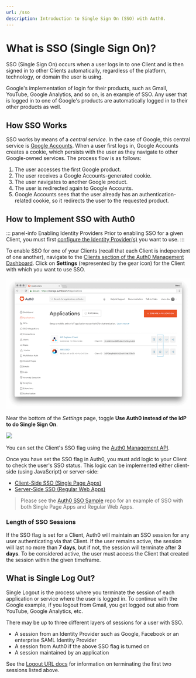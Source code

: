 ```yaml
---
url: /sso
description: Introduction to Single Sign On (SSO) with Auth0.
---
```


# What is SSO (Single Sign On)?

SSO (Single Sign On) occurs when a user logs in to one Client and is then signed in to other Clients automatically, regardless of the platform, technology, or domain the user is using.

Google's implementation of login for their products, such as Gmail, YouTube, Google Analytics, and so on, is an example of SSO. Any user that is logged in to one of Google's products are automatically logged in to their other products as well.

## How SSO Works

SSO works by means of a *central service*. In the case of Google, this central service is [Google Accounts](https://accounts.google.com). When a user first logs in, Google Accounts creates a cookie, which persists with the user as they navigate to other Google-owned services. The process flow is as follows:

1. The user accesses the first Google product.
2. The user receives a Google Accounts-generated cookie.
3. The user navigates to another Google product.
4. The user is redirected again to Google Accounts.
5. Google Accounts sees that the user already has an authentication-related cookie, so it redirects the user to the requested product.

## How to Implement SSO with Auth0

::: panel-info Enabling Identity Providers
Prior to enabling SSO for a given Client, you must first [configure the Identity Provider(s)](/identityproviders) you want to use.
:::

To enable SSO for one of your Clients (recall that each Client is independent of one another), navigate to the [Clients section of the Auth0 Management Dashboard](${manage_url}/#/clients). Click on **Settings** (represented by the gear icon) for the Client with which you want to use SSO.

![](/media/articles/sso/single-sign-on/clients-dashboard.png)

Near the bottom of the *Settings* page, toggle **Use Auth0 instead of the IdP to do Single Sign On**.

![](/media/articles/sso/single-sign-on/sso-flag.png)

You can set the Client's SSO flag using the [Auth0 Management API](/api/management/v2#!/Clients/patch_clients_by_id).

Once you have set the SSO flag in Auth0, you must add logic to your Client to check the user's SSO status. This logic can be implemented either client-side (using JavaScript) or server-side:

* [Client-Side SSO (Single Page Apps)](/sso/single-page-apps-sso)
* [Server-Side SSO (Regular Web Apps)](/sso/regular-web-apps-sso)

> Please see the [Auth0 SSO Sample](https://github.com/auth0/auth0-sso-sample) repo for an example of SSO with both Single Page Apps and Regular Web Apps.

### Length of SSO Sessions

If the SSO flag is set for a Client, Auth0 will maintain an SSO session for any user authenticating via that Client. If the user remains active, the session will last no more than **7 days**, but if not, the session will terminate after **3 days**. To be considered active, the user must access the Client that created the session within the given timeframe.

## What is Single Log Out?

Single Logout is the process where you terminate the session of each application or service where the user is logged in. To continue with the Google example, if you logout from Gmail, you get logged out also from YouTube, Google Analytics, etc.

There may be up to three different layers of sessions for a user with SSO.

* A session from an Identity Provider such as Google, Facebook or an enterprise SAML Identity Provider
* A session from Auth0 if the above SSO flag is turned on
* A session maintained by an application

See the [Logout URL docs](/logout) for information on terminating the first two sessions listed above.
